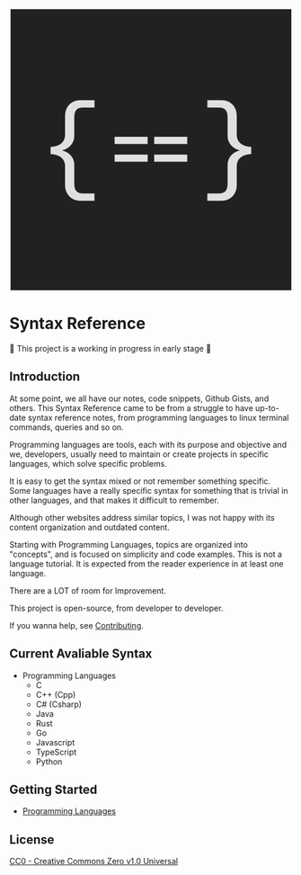 
<div align="center" class="hero">
  <img src="/assets/img/Logo.png">
</div>

# Syntax Reference

:construction: This project is a working in progress in early stage :construction:

## Introduction

At some point, we all have our notes, code snippets, Github Gists, and others. This Syntax Reference came to be from a struggle to have up-to-date syntax reference notes, from programming languages to linux terminal commands, queries and so on.

Programming languages are tools, each with its purpose and objective and we, developers, usually need to maintain or create projects in specific languages, which solve specific problems.

It is easy to get the syntax mixed or not remember something specific. Some languages have a really specific syntax for something that is trivial in other languages, and that makes it difficult to remember.

Although other websites address similar topics, I was not happy with its content organization and outdated content.

Starting with Programming Languages, topics are organized into "concepts", and is focused on simplicity and code examples. This is not a language tutorial. It is expected from the reader experience in at least one language.

There are a LOT of room for Improvement.

This project is open-source, from developer to developer.

If you wanna help, see [Contributing](CONTRIBUTING.md).

## Current Avaliable Syntax

- Programming Languages
  - C
  - C++ (Cpp)
  - C# (Csharp)
  - Java
  - Rust
  - Go
  - Javascript
  - TypeScript
  - Python

## Getting Started

- [Programming Languages](programming-languages/README.md)

## License

[CC0 - Creative Commons Zero v1.0 Universal](https://choosealicense.com/licenses/cc0-1.0/)
